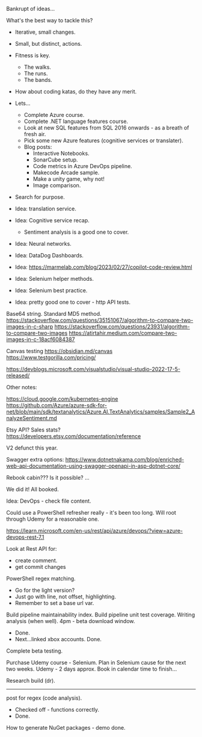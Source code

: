 Bankrupt of ideas...

What's the best way to tackle this?
- Iterative, small changes.
- Small, but distinct, actions.
- Fitness is key. 
	- The walks.
	- The runs.
	- The bands.
- How about coding katas, do they have any merit.
- Lets...
	- Complete Azure course.
	- Complete .NET language features course.
	- Look at new SQL features from SQL 2016 onwards - as a breath of fresh air.
	- Pick some new Azure features (cognitive services or translater).
	- Blog posts:
		- Interactive Notebooks.
		- SonarCube setup.
		- Code metrics in Azure DevOps pipeline.
		- Makecode Arcade sample.
		- Make a unity game, why not!
		- Image comparison.
- Search for purpose.

- Idea: translation service.
- Idea: Cognitive service recap.
	- Sentiment analysis is a good one to cover.
- Idea: Neural networks. 
- Idea: DataDog Dashboards.
- Idea: https://marmelab.com/blog/2023/02/27/copilot-code-review.html
- Idea: Selenium helper methods. 
- Idea: Selenium best practice. 
- Idea: pretty good one to cover - http API tests.

Base64 string.
Standard MD5 method.
https://stackoverflow.com/questions/35151067/algorithm-to-compare-two-images-in-c-sharp
https://stackoverflow.com/questions/23931/algorithm-to-compare-two-images
https://atirtahir.medium.com/compare-two-images-in-c-18acf6084387

Canvas testing
https://obsidian.md/canvas
https://www.testgorilla.com/pricing/

https://devblogs.microsoft.com/visualstudio/visual-studio-2022-17-5-released/

Other notes:

https://cloud.google.com/kubernetes-engine
https://github.com/Azure/azure-sdk-for-net/blob/main/sdk/textanalytics/Azure.AI.TextAnalytics/samples/Sample2_AnalyzeSentiment.md

Etsy API? Sales stats? 
https://developers.etsy.com/documentation/reference

V2 defunct this year.

Swagger extra options:
https://www.dotnetnakama.com/blog/enriched-web-api-documentation-using-swagger-openapi-in-asp-dotnet-core/

Rebook cabin??? Is it possible?
...

We did it! All booked.

Idea: DevOps - check file content.

Could use a PowerShell refresher really - it's been too long. Will root through Udemy for a reasonable one.

https://learn.microsoft.com/en-us/rest/api/azure/devops/?view=azure-devops-rest-7.1

Look at Rest API for:
- create comment. 
- get commit changes

PowerShell regex matching.
- Go for the light version?
- Just go with line, not offset, highlighting.
- Remember to set a base url var.

Build pipeline maintainability index.
Build pipeline unit test coverage.
Writing analysis (when well). 
4pm - beta download window.
- Done.
- Next...linked xbox accounts. Done.

Complete beta testing.

Purchase Udemy course - Selenium.
	Plan in Selenium cause for the next two weeks.
	Udemy - 2 days approx.
	Book in calendar time to finish...

Research build (dr).

---

post for regex (code analysis).
- Checked off - functions correctly.
- Done.

How to generate NuGet packages - demo done.
